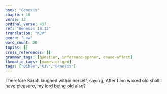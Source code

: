 ```yaml
---
book: "Genesis"
chapter: 18
verse: 12
ordinal_verse: 437
ref: "Genesis 18:12"
translation: "KJV"
genre: "Law"
word_count: 20
topics: []
cross_references: []
grammar_tags: [question, inference-opener, cause-effect]
thematic_tags: [names-of-god]
tags: ["Bible","KJV","Genesis"]
---
```

Therefore Sarah laughed within herself, saying, After I am waxed old shall I have pleasure, my lord being old also?
